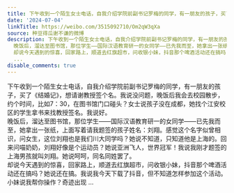 ```yaml
---
title: 下午收到一个陌生女士电话，自我介绍学院前副书记罗梅的同学，有一朋友的孩子，买了《结婚记》，想请谢教授签个名。我说没问题，晚饭后我会去校园散步，约个时间...
date: '2024-07-04'
linkTitle: https://weibo.com/3515092710/Om2qW3qXa
source: 种豆得瓜谢不谦的微博
description: 下午收到一个陌生女士电话，自我介绍学院前副书记罗梅的同学，有一朋友的孩子，买了《结婚记》，想请谢教授签个名。我说没问题，晚饭后我会去校园散步，约个时间，比如7：30，在图书馆门口碰头？女士说孩子没在成都，她找个江安校区的学生拿书来找教授签名。我说好。<br>
  晚饭后，溜达至图书馆，那位学生——国际汉语教育研一的女同学——已先我而至，她拿出一张纸，上面写着请我题签的孩子姓名：刘翔。感觉这个名字似曾相识，问女生，这位刘翔也是我们川大同学吗？她说不知道，只知道他是上海的。回来问喵奶奶，刘翔好像是个运动员？她说亚洲飞人，世界冠军！我说我刚才题签的上海男孩就叫刘翔。她说呵呵，同名同姓罢了。<br>
  却说今天遇到的惊喜，回家路上，顺道去红旗超市，问收银小妹，抖音那个啤酒活动还在搞吗？她说还在搞。我说我今天下载了抖音，但不知道怎样参加这个活动。小妹说我帮你操作？奇迹出现
  ...
disable_comments: true
---
```

下午收到一个陌生女士电话，自我介绍学院前副书记罗梅的同学，有一朋友的孩子，买了《结婚记》，想请谢教授签个名。我说没问题，晚饭后我会去校园散步，约个时间，比如7：30，在图书馆门口碰头？女士说孩子没在成都，她找个江安校区的学生拿书来找教授签名。我说好。<br> 晚饭后，溜达至图书馆，那位学生——国际汉语教育研一的女同学——已先我而至，她拿出一张纸，上面写着请我题签的孩子姓名：刘翔。感觉这个名字似曾相识，问女生，这位刘翔也是我们川大同学吗？她说不知道，只知道他是上海的。回来问喵奶奶，刘翔好像是个运动员？她说亚洲飞人，世界冠军！我说我刚才题签的上海男孩就叫刘翔。她说呵呵，同名同姓罢了。<br> 却说今天遇到的惊喜，回家路上，顺道去红旗超市，问收银小妹，抖音那个啤酒活动还在搞吗？她说还在搞。我说我今天下载了抖音，但不知道怎样参加这个活动。小妹说我帮你操作？奇迹出现 ...